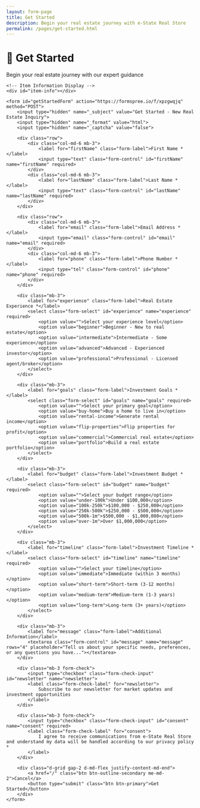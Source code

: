 ```yaml
---
layout: form-page
title: Get Started
description: Begin your real estate journey with e-State Real Store
permalink: /pages/get-started.html
---
```


<div class="form-container">
    <h1 class="form-title">🚀 Get Started</h1>
    <p class="form-subtitle">Begin your real estate journey with our expert guidance</p>
    
    <!-- Item Information Display -->
    <div id="item-info"></div>
    
    <form id="getStartedForm" action="https://formspree.io/f/xpzgwqjq" method="POST">
        <input type="hidden" name="_subject" value="Get Started - New Real Estate Inquiry">
        <input type="hidden" name="_format" value="html">
        <input type="hidden" name="_captcha" value="false">
        
        <div class="row">
            <div class="col-md-6 mb-3">
                <label for="firstName" class="form-label">First Name *</label>
                <input type="text" class="form-control" id="firstName" name="firstName" required>
            </div>
            <div class="col-md-6 mb-3">
                <label for="lastName" class="form-label">Last Name *</label>
                <input type="text" class="form-control" id="lastName" name="lastName" required>
            </div>
        </div>
        
        <div class="row">
            <div class="col-md-6 mb-3">
                <label for="email" class="form-label">Email Address *</label>
                <input type="email" class="form-control" id="email" name="email" required>
            </div>
            <div class="col-md-6 mb-3">
                <label for="phone" class="form-label">Phone Number *</label>
                <input type="tel" class="form-control" id="phone" name="phone" required>
            </div>
        </div>
        
        <div class="mb-3">
            <label for="experience" class="form-label">Real Estate Experience *</label>
            <select class="form-select" id="experience" name="experience" required>
                <option value="">Select your experience level</option>
                <option value="beginner">Beginner - New to real estate</option>
                <option value="intermediate">Intermediate - Some experience</option>
                <option value="advanced">Advanced - Experienced investor</option>
                <option value="professional">Professional - Licensed agent/broker</option>
            </select>
        </div>
        
        <div class="mb-3">
            <label for="goals" class="form-label">Investment Goals *</label>
            <select class="form-select" id="goals" name="goals" required>
                <option value="">Select your primary goal</option>
                <option value="buy-home">Buy a home to live in</option>
                <option value="rental-income">Generate rental income</option>
                <option value="flip-properties">Flip properties for profit</option>
                <option value="commercial">Commercial real estate</option>
                <option value="portfolio">Build a real estate portfolio</option>
            </select>
        </div>
        
        <div class="mb-3">
            <label for="budget" class="form-label">Investment Budget *</label>
            <select class="form-select" id="budget" name="budget" required>
                <option value="">Select your budget range</option>
                <option value="under-100k">Under $100,000</option>
                <option value="100k-250k">$100,000 - $250,000</option>
                <option value="250k-500k">$250,000 - $500,000</option>
                <option value="500k-1m">$500,000 - $1,000,000</option>
                <option value="over-1m">Over $1,000,000</option>
            </select>
        </div>
        
        <div class="mb-3">
            <label for="timeline" class="form-label">Investment Timeline *</label>
            <select class="form-select" id="timeline" name="timeline" required>
                <option value="">Select your timeline</option>
                <option value="immediate">Immediate (within 3 months)</option>
                <option value="short-term">Short-term (3-12 months)</option>
                <option value="medium-term">Medium-term (1-3 years)</option>
                <option value="long-term">Long-term (3+ years)</option>
            </select>
        </div>
        
        <div class="mb-3">
            <label for="message" class="form-label">Additional Information</label>
            <textarea class="form-control" id="message" name="message" rows="4" placeholder="Tell us about your specific needs, preferences, or any questions you have..."></textarea>
        </div>
        
        <div class="mb-3 form-check">
            <input type="checkbox" class="form-check-input" id="newsletter" name="newsletter">
            <label class="form-check-label" for="newsletter">
                Subscribe to our newsletter for market updates and investment opportunities
            </label>
        </div>
        
        <div class="mb-3 form-check">
            <input type="checkbox" class="form-check-input" id="consent" name="consent" required>
            <label class="form-check-label" for="consent">
                I agree to receive communications from e-State Real Store and understand my data will be handled according to our privacy policy *
            </label>
        </div>
        
        <div class="d-grid gap-2 d-md-flex justify-content-md-end">
            <a href="/" class="btn btn-outline-secondary me-md-2">Cancel</a>
            <button type="submit" class="btn btn-primary">Get Started</button>
        </div>
    </form>
</div> 